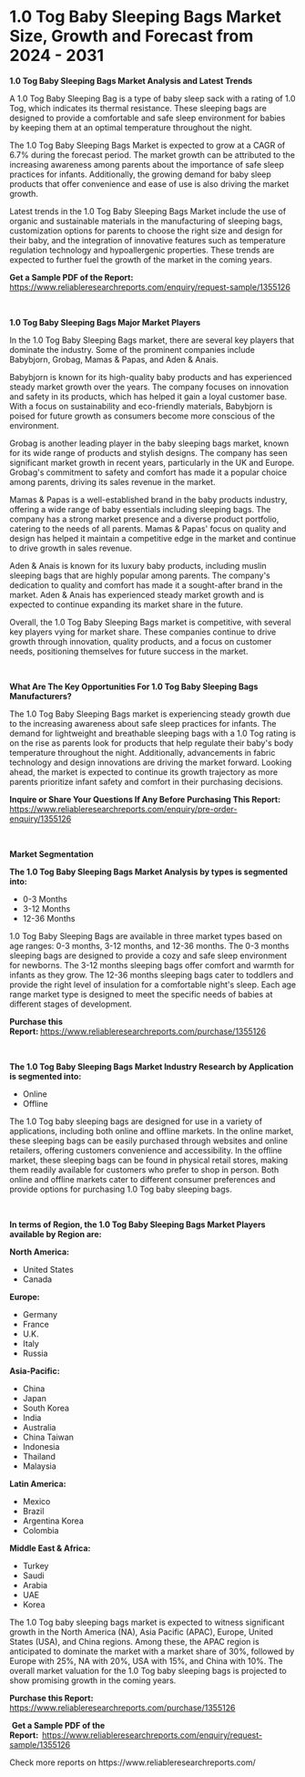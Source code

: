 <p><h1>1.0 Tog Baby Sleeping Bags Market Size, Growth and Forecast from 2024 - 2031</h1></p><p><strong>1.0 Tog Baby Sleeping Bags Market Analysis and Latest Trends</strong></p>
<p><p>A 1.0 Tog Baby Sleeping Bag is a type of baby sleep sack with a rating of 1.0 Tog, which indicates its thermal resistance. These sleeping bags are designed to provide a comfortable and safe sleep environment for babies by keeping them at an optimal temperature throughout the night.</p><p>The 1.0 Tog Baby Sleeping Bags Market is expected to grow at a CAGR of 6.7% during the forecast period. The market growth can be attributed to the increasing awareness among parents about the importance of safe sleep practices for infants. Additionally, the growing demand for baby sleep products that offer convenience and ease of use is also driving the market growth.</p><p>Latest trends in the 1.0 Tog Baby Sleeping Bags Market include the use of organic and sustainable materials in the manufacturing of sleeping bags, customization options for parents to choose the right size and design for their baby, and the integration of innovative features such as temperature regulation technology and hypoallergenic properties. These trends are expected to further fuel the growth of the market in the coming years.</p></p>
<p><strong>Get a Sample PDF of the Report:&nbsp;</strong> <a href="https://www.reliableresearchreports.com/enquiry/request-sample/1355126">https://www.reliableresearchreports.com/enquiry/request-sample/1355126</a></p>
<p>&nbsp;</p>
<p><strong>1.0 Tog Baby Sleeping Bags Major Market Players</strong></p>
<p><p>In the 1.0 Tog Baby Sleeping Bags market, there are several key players that dominate the industry. Some of the prominent companies include Babybjorn, Grobag, Mamas & Papas, and Aden & Anais. </p><p>Babybjorn is known for its high-quality baby products and has experienced steady market growth over the years. The company focuses on innovation and safety in its products, which has helped it gain a loyal customer base. With a focus on sustainability and eco-friendly materials, Babybjorn is poised for future growth as consumers become more conscious of the environment.</p><p>Grobag is another leading player in the baby sleeping bags market, known for its wide range of products and stylish designs. The company has seen significant market growth in recent years, particularly in the UK and Europe. Grobag's commitment to safety and comfort has made it a popular choice among parents, driving its sales revenue in the market.</p><p>Mamas & Papas is a well-established brand in the baby products industry, offering a wide range of baby essentials including sleeping bags. The company has a strong market presence and a diverse product portfolio, catering to the needs of all parents. Mamas & Papas' focus on quality and design has helped it maintain a competitive edge in the market and continue to drive growth in sales revenue.</p><p>Aden & Anais is known for its luxury baby products, including muslin sleeping bags that are highly popular among parents. The company's dedication to quality and comfort has made it a sought-after brand in the market. Aden & Anais has experienced steady market growth and is expected to continue expanding its market share in the future.</p><p>Overall, the 1.0 Tog Baby Sleeping Bags market is competitive, with several key players vying for market share. These companies continue to drive growth through innovation, quality products, and a focus on customer needs, positioning themselves for future success in the market.</p></p>
<p>&nbsp;</p>
<p><strong>What Are The Key Opportunities For 1.0 Tog Baby Sleeping Bags Manufacturers?</strong></p>
<p><p>The 1.0 Tog Baby Sleeping Bags market is experiencing steady growth due to the increasing awareness about safe sleep practices for infants. The demand for lightweight and breathable sleeping bags with a 1.0 Tog rating is on the rise as parents look for products that help regulate their baby's body temperature throughout the night. Additionally, advancements in fabric technology and design innovations are driving the market forward. Looking ahead, the market is expected to continue its growth trajectory as more parents prioritize infant safety and comfort in their purchasing decisions.</p></p>
<p><strong>Inquire or Share Your Questions If Any Before Purchasing This Report:</strong> <a href="https://www.reliableresearchreports.com/enquiry/pre-order-enquiry/1355126">https://www.reliableresearchreports.com/enquiry/pre-order-enquiry/1355126</a></p>
<p>&nbsp;</p>
<p><strong>Market Segmentation</strong></p>
<p><strong>The 1.0 Tog Baby Sleeping Bags Market Analysis by types is segmented into:</strong></p>
<p><ul><li>0-3 Months</li><li>3-12 Months</li><li>12-36 Months</li></ul></p>
<p><p>1.0 Tog Baby Sleeping Bags are available in three market types based on age ranges: 0-3 months, 3-12 months, and 12-36 months. The 0-3 months sleeping bags are designed to provide a cozy and safe sleep environment for newborns. The 3-12 months sleeping bags offer comfort and warmth for infants as they grow. The 12-36 months sleeping bags cater to toddlers and provide the right level of insulation for a comfortable night's sleep. Each age range market type is designed to meet the specific needs of babies at different stages of development.</p></p>
<p><strong>Purchase this Report:&nbsp;</strong><a href="https://www.reliableresearchreports.com/purchase/1355126">https://www.reliableresearchreports.com/purchase/1355126</a></p>
<p>&nbsp;</p>
<p><strong>The 1.0 Tog Baby Sleeping Bags Market Industry Research by Application is segmented into:</strong></p>
<p><ul><li>Online</li><li>Offline</li></ul></p>
<p><p>The 1.0 Tog baby sleeping bags are designed for use in a variety of applications, including both online and offline markets. In the online market, these sleeping bags can be easily purchased through websites and online retailers, offering customers convenience and accessibility. In the offline market, these sleeping bags can be found in physical retail stores, making them readily available for customers who prefer to shop in person. Both online and offline markets cater to different consumer preferences and provide options for purchasing 1.0 Tog baby sleeping bags.</p></p>
<p>&nbsp;</p>
<p><strong>In terms of Region, the 1.0 Tog Baby Sleeping Bags Market Players available by Region are:</strong></p>
<p>
    <p> <strong> North America: </strong>
        <ul>
            <li>United States</li>
            <li>Canada</li>
        </ul>
        </p> 
    <p> <strong> Europe: </strong>
        <ul>
            <li>Germany</li>
            <li>France</li>
            <li>U.K.</li>
            <li>Italy</li>
            <li>Russia</li>
        </ul>
        </p> 
    <p> <strong> Asia-Pacific: </strong>
        <ul>
            <li>China</li>
            <li>Japan</li>
            <li>South Korea</li>
            <li>India</li>
            <li>Australia</li>
            <li>China Taiwan</li>
            <li>Indonesia</li>
            <li>Thailand</li>
            <li>Malaysia</li>
        </ul>
        </p> 
    <p> <strong> Latin America: </strong>
        <ul>
            <li>Mexico</li>
            <li>Brazil</li>
            <li>Argentina Korea</li>
            <li>Colombia</li>
        </ul>
        </p> 
    <p> <strong> Middle East & Africa: </strong>
        <ul>
            <li>Turkey</li>
            <li>Saudi</li>
            <li>Arabia</li>
            <li>UAE</li>
            <li>Korea</li>
        </ul>
    </p>
    </p>
<p><p>The 1.0 Tog baby sleeping bags market is expected to witness significant growth in the North America (NA), Asia Pacific (APAC), Europe, United States (USA), and China regions. Among these, the APAC region is anticipated to dominate the market with a market share of 30%, followed by Europe with 25%, NA with 20%, USA with 15%, and China with 10%. The overall market valuation for the 1.0 Tog baby sleeping bags is projected to show promising growth in the coming years.</p></p>
<p><strong>Purchase this Report: </strong><a href="https://www.reliableresearchreports.com/purchase/1355126">https://www.reliableresearchreports.com/purchase/1355126</a></p>
<p>&nbsp;<strong>Get a Sample PDF of the Report:&nbsp;&nbsp;</strong><a href="https://www.reliableresearchreports.com/enquiry/request-sample/1355126">https://www.reliableresearchreports.com/enquiry/request-sample/1355126</a></p>
<p><strong></strong></p>
<p>Check more reports on https://www.reliableresearchreports.com/</p>